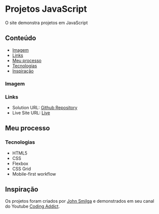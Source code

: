 # Projetos JavaScript

O site demonstra projetos em JavaScript

## Conteúdo

  - [Imagem](#imagem)
  - [Links](#links)
  - [Meu processo](#meu-processo)
  - [Tecnologias](#tecnologias)
  - [Inspiração](#inspiraçao)

### Imagem



### Links

- Solution URL: [Github Repository](https://github.com/carolandrade1/javascript-projects)
- Live Site URL: [Live](https://carolandrade1.github.io/javascript-projects/)

## Meu processo

### Tecnologias

- HTML5
- CSS
- Flexbox
- CSS Grid
- Mobile-first workflow

## Inspiração

Os projetos foram criados por [John Smilga](https://github.com/john-smilga) e demonstrados em seu canal do Youtube [Coding Addict](https://www.youtube.com/watch?v=c5SIG7Ie0dM).
